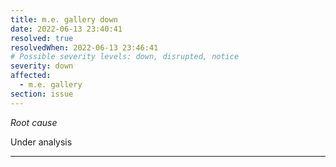 ```yaml
---
title: m.e. gallery down
date: 2022-06-13 23:40:41
resolved: true
resolvedWhen: 2022-06-13 23:46:41
# Possible severity levels: down, disrupted, notice
severity: down
affected:
  - m.e. gallery
section: issue
---
```


*Root cause*

Under analysis

---



